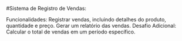 #Sistema de Registro de Vendas:

Funcionalidades: Registrar vendas, incluindo detalhes do produto, quantidade e preço. Gerar um relatório das vendas.
Desafio Adicional: Calcular o total de vendas em um período específico.
